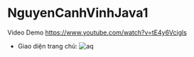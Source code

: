 # NguyenCanhVinhJava1
Video Demo 
https://www.youtube.com/watch?v=tE4y6Vcigls
- Giao diện trang chủ:
![aq](https://user-images.githubusercontent.com/67863427/154392838-c9cef495-91ac-48de-88b6-0ba64533a60c.png)
